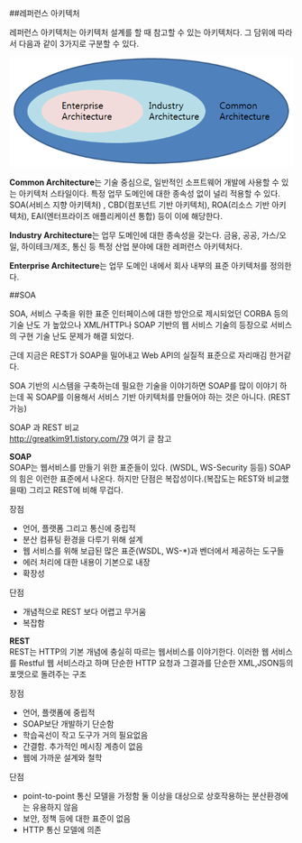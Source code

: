 ##레퍼런스 아키텍처

레퍼런스 아키텍처는 아키텍처 설계를 할 때 참고할 수 있는 아키텍처다. 그 담위에 따라서 다음과 같이 3가지로 구분할 수 있다. 

![](soa1.PNG)

**Common Architecture**는 기술 중심으로, 일반적인 소프트웨어 개발에 사용할 수 있는 아키텍처 스타일이다. 특정 업무 도메인에 대한 종속성 없이 널리 적용할 수 있다. <br>
SOA(서비스 지향 아키텍처) , CBD(컴포넌트 기반 아키텍처), ROA(리소스 기반 아키텍처), EAI(엔터프라이즈 애플리케이션 통합) 등이 이에 해당한다. <br>

**Industry Architecture**는 업무 도메인에 대한 종속성을 갖는다. 금융, 공공, 가스/오일, 하이테크/제조, 통신 등 특정 산업 분야에 대한 레퍼런스 아키텍처다.<br>

**Enterprise Architecture**는 업무 도메인 내에서 회사 내부의 표준 아키텍처를 정의한다. <br>

##SOA 


SOA, 서비스 구축을 위한 표준 인터페이스에 대한 방안으로 제시되었던 CORBA 등의 기술 난도 가 높았으나 XML/HTTP나 SOAP 기반의 웹 서비스 기술의 등장으로 서비스의 구현 기술 난도 문제가 해결 되었다. 

근데 지금은 REST가 SOAP을 밀어내고 Web API의 실질적 표준으로 자리매김 한거같다. 

SOA 기반의 시스템을 구축하는데 필요한 기술을 이야기하면 SOAP를 많이 이야기 하는데 꼭 SOAP를 이용해서 서비스 기반 아키텍처를 만들어야 하는 것은 아니다. (REST가능)

SOAP 과 REST 비교 <br>
http://greatkim91.tistory.com/79 여기 글 참고 <br>

**SOAP**<br>
SOAP는 웹서비스를 만들기 위한 표준들이 있다. (WSDL, WS-Security 등등) 
SOAP의 힘은 이런한 표준에서 나온다. 하지만 단점은 복잡성이다.(복잡도는 REST와 비교했을때)
그리고 REST에 비해 무겁다. 

장점
- 언어, 플랫폼 그리고 통신에 중립적
- 분산 컴퓨팅 환경을 다루기 위해 설계
- 웹 서비스를 위해 보급된 많은 표준(WSDL, WS-*)과 벤더에서 제공하는 도구들
- 에러 처리에 대한 내용이 기본으로 내장
- 확장성

단점 
- 개념적으로 REST 보다 어렵고 무거움
- 복잡함 


**REST**<br>
REST는 HTTP의 기본 개념에 충실히 따르는 웹서비스를 이야기한다. 
이러한 웹 서비스를 Restful 웹 서비스라고 하며 단순한 HTTP 요청과 그결과를 단순한 XML,JSON등의 포맷으로 돌려주는 구조 

장점 
- 언어, 플랫폼에 중립적
- SOAP보단 개발하기 단순함
- 학습곡선이 작고 도구가 거의 필요없음
- 간결함. 추가적인 메시징 계층이 없음
- 웹에 가까운 설계와 철학

단점
- point-to-point 통신 모델을 가정함 둘 이상을 대상으로 상호작용하는 분산환경에는 유용하지 않음
- 보안, 정책 등에 대한 표준이 없음 
- HTTP 통신 모델에 의존 


